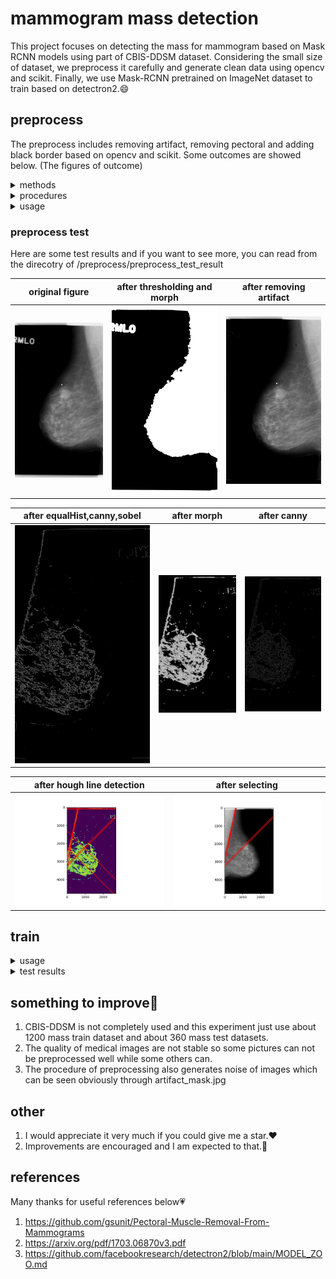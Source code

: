 # mammogram mass detection
<div> 
This project focuses on detecting the mass for mammogram based on Mask RCNN models using part of CBIS-DDSM dataset. Considering the small size of dataset, we preprocess it carefully and generate clean data using opencv and scikit. Finally, we use Mask-RCNN pretrained on ImageNet dataset to train based on detectron2.😄
</div>

## preprocess 
The preprocess includes removing artifact, removing pectoral and adding black border based on opencv and scikit. Some outcomes are showed below. (The figures of outcome)

<details>
  <summary>methods</summary>
  1. cv2.equalizeHist()
  2. skimage.feature.canny()
  3. cv2.morphologyEx()
  4. skimage.filter.sobel()
</details>

<details>
  <summary>procedures</summary>
  1. remove_artifact: image —> gray image —> (cv2.THRESH_OTSU) thresh —>  (cv2.MORPH_CLOSE, cv2.MORPH_OPEN, cv2.MORPH_DILATE,cv2.morphologyEx) morph —> (get_largest_area)mask —> remove artifact <br />
  2. remove_pectoral: image removed artifact —> orient —> equalHist —> canny detection —> sobel —> morphological operation —> canny edge detection <br />
  3. add_border_denoise
</details>

<details>
  <summary>usage</summary>
  1. adjust your directory like this: <br />
  |--CBIS-DDSM <br />
  |&emsp  |--mass_train <br />
  |&emsp &emsp    |--mass_train <br />
  | &emsp  |--mass_test <br />
  |  &emsp &emsp   |--mass_test<br />
  2. upload the image_process.py <br />
  3. adjust the original directory of CBIS-DDSM and run it
</details>

### preprocess test
Here are some test results and if you want to see more, you can read from the direcotry of /preprocess/preprocess_test_result

original figure            |  after thresholding and morph | after removing artifact
:-------------------------:|:-------------------------:|:-------------------------:
| ![image1](https://github.com/Mia-code112233/mammogram-mass-detection/blob/master/preprocess/preprocess_test_result/preprocess_test2/test2_MLO.jpg) | ![image2](https://github.com/Mia-code112233/mammogram-mass-detection/blob/master/preprocess/preprocess_test_result/preprocess_test2/artifact_morph.jpg) | ![image3](https://github.com/Mia-code112233/mammogram-mass-detection/blob/master/preprocess/preprocess_test_result/preprocess_test2/artifact_result.jpg)


after equalHist,canny,sobel|  after morph                 | after canny
:-------------------------:|:-------------------------:|:-------------------------:
| ![image4](https://github.com/Mia-code112233/mammogram-mass-detection/blob/master/preprocess/preprocess_test_result/preprocess_test2/sobel_canny_equ.jpg) | ![image5](https://github.com/Mia-code112233/mammogram-mass-detection/blob/master/preprocess/preprocess_test_result/preprocess_test2/morph_sobel_canny_equ.jpg) | ![image6](https://github.com/Mia-code112233/mammogram-mass-detection/blob/master/preprocess/preprocess_test_result/preprocess_test2/canny_morph_sobel_canny_equ.jpg)


after hough line detection    |  after selecting 
:-------------------------:|:-------------------------:
| ![image7](https://github.com/Mia-code112233/mammogram-mass-detection/blob/master/preprocess/preprocess_test_result/preprocess_test2/lines.jpg)| ![image8](https://github.com/Mia-code112233/mammogram-mass-detection/blob/master/preprocess/preprocess_test_result/preprocess_test2/shortlistLines.jpg) 


## train

<details>
  <summary>usage</summary>
  1. upload the utils.py <br />
  2. run the code <br />
</details>

<details>
  <summary>test results</summary>
    <figure>
    <img src="https://github.com/Mia-code112233/mammogram-mass-detection/blob/master/train/result/preprocess/result_table.png" alt="algorithm-screenshot"/ height="100" border="5">
  </figure>
</details>

## something to improve🏃
1. CBIS-DDSM is not completely used and this experiment just use about 1200 mass train dataset and about 360 mass test datasets.
2. The quality of medical images are not stable so some pictures can not be preprocessed well while some others can.
3. The procedure of preprocessing also generates noise of images which can be seen obviously through artifact_mask.jpg


## other
1. I would appreciate it very much if you could give me a star.❤️
2. Improvements are encouraged and I am expected to that.🌈

## references
Many thanks for useful references below💗
1. https://github.com/gsunit/Pectoral-Muscle-Removal-From-Mammograms
2. https://arxiv.org/pdf/1703.06870v3.pdf
3. https://github.com/facebookresearch/detectron2/blob/main/MODEL_ZOO.md




